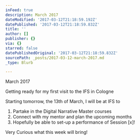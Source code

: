 ```yaml
---
inFeed: true
description: March 2017
dateModified: '2017-03-12T21:18:59.192Z'
datePublished: '2017-03-12T21:18:59.832Z'
title: ''
author: []
publisher: {}
via: {}
starred: false
datePublishedOriginal: '2017-03-12T21:18:59.832Z'
sourcePath: _posts/2017-03-12-march-2017.md
_type: Blurb

---
```

March 2017

Getting ready for my first visit to the IFS in Cologne

Starting tomorrow, the 13th of March, I will be at IFS to

1. Partake in the Digital Narrative Master courses
2. Connect with my mentor and plan the upcoming months
3. Hopefully be able to set-up a performance of Session \[x\]! 

Very Curious what this week will bring!